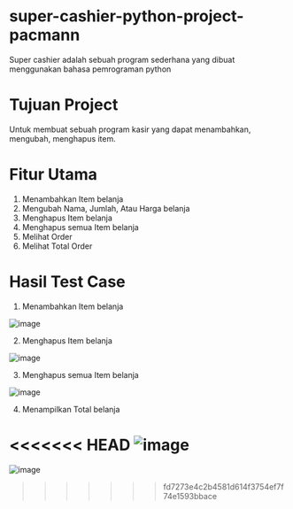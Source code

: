 # super-cashier-python-project-pacmann
Super cashier adalah sebuah program sederhana yang dibuat menggunakan bahasa pemrograman python
# Tujuan Project
Untuk membuat sebuah program kasir yang dapat menambahkan, mengubah, menghapus item.
# Fitur Utama
1. Menambahkan Item belanja
2. Mengubah Nama, Jumlah, Atau Harga belanja
3. Menghapus Item belanja
4. Menghapus semua Item belanja
5. Melihat Order
6. Melihat Total Order
# Hasil Test Case
1. Menambahkan Item belanja
   
![image](https://github.com/user-attachments/assets/b1eb2fe2-89a6-4c38-aaa8-6d142535f0e7)

2. Menghapus Item belanja

![image](https://github.com/user-attachments/assets/ee9e844b-a6de-4049-98fe-09f4fdb99670)

3. Menghapus semua Item belanja

![image](https://github.com/user-attachments/assets/7c1c5bb7-d166-4b17-bdf4-0fa7c3bee809)

4. Menampilkan Total belanja

<<<<<<< HEAD
![image](https://github.com/user-attachments/assets/b718e6e2-3269-4047-89c5-b89167607ed6)
=======
![image](https://github.com/user-attachments/assets/b718e6e2-3269-4047-89c5-b89167607ed6)







>>>>>>> fd7273e4c2b4581d614f3754ef7f74e1593bbace
